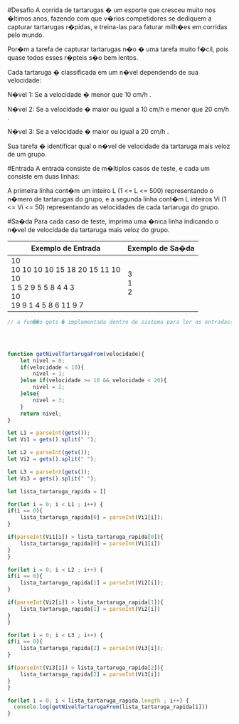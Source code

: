 #Desafio
A corrida de tartarugas � um esporte que cresceu muito nos �ltimos anos, 
fazendo com que v�rios competidores se dediquem a capturar tartarugas r�pidas,
 e treina-las para faturar milh�es em corridas pelo mundo. 
 
 Por�m a tarefa de capturar tartarugas n�o � uma tarefa muito f�cil, 
 pois quase todos esses r�pteis s�o bem lentos. 
 
 Cada tartaruga � classificada em um n�vel dependendo de sua velocidade:

N�vel 1: Se a velocidade � menor que 10 cm/h .

N�vel 2: Se a velocidade � maior ou igual a 10 cm/h e menor que 20 cm/h .

N�vel 3: Se a velocidade � maior ou igual a 20 cm/h .

Sua tarefa � identificar qual o n�vel de velocidade da tartaruga 
mais veloz de um grupo.

#Entrada
A entrada consiste de m�ltiplos casos de teste, 
e cada um consiste em duas linhas: 

A primeira linha cont�m um inteiro L (1 <= L <= 500) 
representando o n�mero de tartarugas do grupo, 
e a segunda linha cont�m L inteiros Vi (1 <= Vi <= 50) 
representando as velocidades de cada tartaruga do grupo.

#Sa�da
Para cada caso de teste, imprima uma �nica linha indicando 
o n�vel de velocidade da tartaruga mais veloz do grupo.

 
Exemplo de Entrada	|Exemplo de Sa�da
---|---
10<br>10 10 10 10 15 18 20 15 11 10<br>10<br>1 5 2 9 5 5 8 4 4 3<br>10<br>19 9 1 4 5 8 6 11 9 7|3<br>1<br>2


```javascript
// a fun��o gets � implementada dentro do sistema para ler as entradas(inputs) dos dados


    

function getNivelTartarugaFrom(velocidade){
    let nivel = 0;
    if(velocidade < 10){
        nivel = 1;
    }else if(velocidade >= 10 && velocidade < 20){
        nivel = 2;
    }else{
        nivel = 3;
    }       
    return nivel;
}

let L1 = parseInt(gets());
let Vi1 = gets().split(" ");

let L2 = parseInt(gets());
let Vi2 = gets().split(" ");

let L3 = parseInt(gets());
let Vi3 = gets().split(" ");

let lista_tartaruga_rapida = []

for(let i = 0; i < L1 ; i++) {
if(i == 0){
    lista_tartaruga_rapida[0] = parseInt(Vi1[i]);
}

if(parseInt(Vi1[i]) > lista_tartaruga_rapida[0]){
    lista_tartaruga_rapida[0] = parseInt(Vi1[i])
}  
}

for(let i = 0; i < L2 ; i++) {
if(i == 0){
    lista_tartaruga_rapida[1] = parseInt(Vi2[i]);
}

if(parseInt(Vi2[i]) > lista_tartaruga_rapida[1]){
    lista_tartaruga_rapida[1] = parseInt(Vi2[i])
}  
}

for(let i = 0; i < L3 ; i++) {
if(i == 0){
    lista_tartaruga_rapida[2] = parseInt(Vi3[i]);
}

if(parseInt(Vi3[i]) > lista_tartaruga_rapida[2]){
    lista_tartaruga_rapida[2] = parseInt(Vi3[i])
}  
}

for(let i = 0; i < lista_tartaruga_rapida.length ; i++) {
  console.log(getNivelTartarugaFrom(lista_tartaruga_rapida[i]))
}


```
